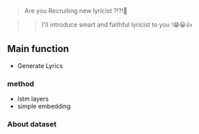 > Are you Recruiting new lyricist ?!?!🤔

>> I'll introduce smart and faithful lyricist to you !😁😀👍

## Main function

- Generate Lyrics

### method

- lstm layers
- simple embedding

### About dataset